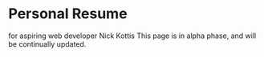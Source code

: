 # Personal Resume 
for aspiring web developer Nick Kottis
This page is in alpha phase, and will be continually updated. 


